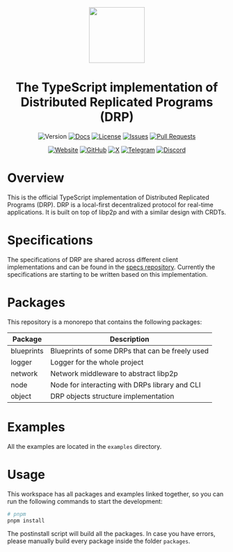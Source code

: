 <div align="center">
  <img src="https://avatars.githubusercontent.com/u/157637200" height="128">
  <br />
  <h1>The TypeScript implementation of Distributed Replicated Programs (DRP)</h1>
</div>

<div align="center">

![Version](https://img.shields.io/github/package-json/v/topology-foundation/ts-topology)
[![Docs](https://img.shields.io/badge/docs-page-blue)](https://topology-foundation.github.io/ts-topology/)
[![License](https://img.shields.io/badge/license-MIT-green)](https://github.com/topology-foundation/ts-topology/blob/main/LICENSE)
[![Issues](https://img.shields.io/badge/issues-report-red)](https://github.com/topology-foundation/ts-topology/issues)
[![Pull Requests](https://img.shields.io/badge/pull_requests-open-orange)](https://github.com/topology-foundation/ts-topology/pulls)

[![Website](https://img.shields.io/badge/Website-866678)](https://topology.gg)
[![GitHub](https://img.shields.io/badge/GitHub-ffffff)](https://github.com/topology-foundation)
[![X](https://img.shields.io/badge/X-000000)](https://x.com/topology_gg)
[![Telegram](https://img.shields.io/badge/Telegram-24A1DE)](https://t.me/topologyfrens)
[![Discord](https://img.shields.io/badge/Discord-7289da)](https://discord.gg/GUDGzBP5mn)

</div>

# Overview

This is the official TypeScript implementation of Distributed Replicated Programs (DRP). DRP is a local-first decentralized protocol for real-time applications. It is built on top of libp2p and with a similar design with CRDTs.

# Specifications

The specifications of DRP are shared across different client implementations and can be found in the [specs repository](https://github.com/topology-foundation/specs). Currently the specifications are starting to be written based on this implementation.

# Packages

This repository is a monorepo that contains the following packages:

| Package    | Description                                     |
| ---------- | ----------------------------------------------- |
| blueprints | Blueprints of some DRPs that can be freely used |
| logger     | Logger for the whole project                    |
| network    | Network middleware to abstract libp2p           |
| node       | Node for interacting with DRPs library and CLI  |
| object     | DRP objects structure implementation            |

# Examples

All the examples are located in the `examples` directory.

# Usage

This workspace has all packages and examples linked together, so you can run the following commands to start the development:

```bash
# pnpm
pnpm install
```

The postinstall script will build all the packages. In case you have errors, please manually build every package inside the folder `packages`.
